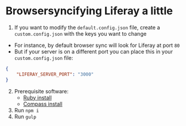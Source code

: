 # Browsersyncifying Liferay a little

1.  If you want to modify the `default.config.json` file, create a `custom.config.json` with the keys you want to change

*   For instance, by default browser sync will look for Liferay at port `80`
*   But if your server is on a different port you can place this in your `custom.config.json` file:

```json
{
    "LIFERAY_SERVER_PORT": "3000"
}
```

2.  Prerequisite software:
    *   [Ruby install](https://www.ruby-lang.org/en/documentation/installation/)
    *   [Compass install](http://thesassway.com/beginner/getting-started-with-sass-and-compass)
3.  Run `npm i`
4.  Run `gulp`
